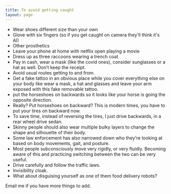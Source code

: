 ```yaml
---
title: To avoid getting caught
layout: page
---
```


- Wear shoes different size than your own
- Glove with six fingers (so if you get caught on camera they'll think it's AI)
- Other prosthetics
- Leave your phone at home with netflix open playing a movie
- Dress up as three raccoons wearing a trench coat 
- Pay in cash, wear a mask (like the covid ones), consider sunglasses or a hat as well. Don’t keep the receipt.
- Avoid usual routes getting to and from.
- Get a fake tattoo in an obvious place while you cover everything else on your body like wear a mask, a hat and glasses and leave your arm exposed with this fake removable tattoo.
- put the horseshoes on backwards so it looks like your horse is going the opposite direction.
- Really? Put horseshoes on backward? This is modern times, you have to put your tires on backward now.
- To save time, instead of reversing the tires, I just drive backwards, in a rear wheel drive sedan.
- Skinny people should also wear multiple bulky layers to change the shape and silhouette of their body.
- Some law enforcement has also narrowed down who they're looking at based on body movements, gait, and posture.
- Most people subconsciously move very rigidly, or very fluidly. Becoming aware of this and practicing switching between the two can be very useful.
- Drive carefully and follow the traffic laws.
- Invisibility cloak.
- What about disguising yourself as one of them food delivery robots?

Email me if you have more things to add.
